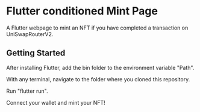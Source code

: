 # Flutter conditioned Mint Page

A Flutter webpage to mint an NFT if you have completed a transaction on UniSwapRouterV2.

## Getting Started

After installing Flutter, add the bin folder to the environment variable "Path".

With any terminal, navigate to the folder where you cloned this repository.

Run "flutter run".

Connect your wallet and mint your NFT! 
